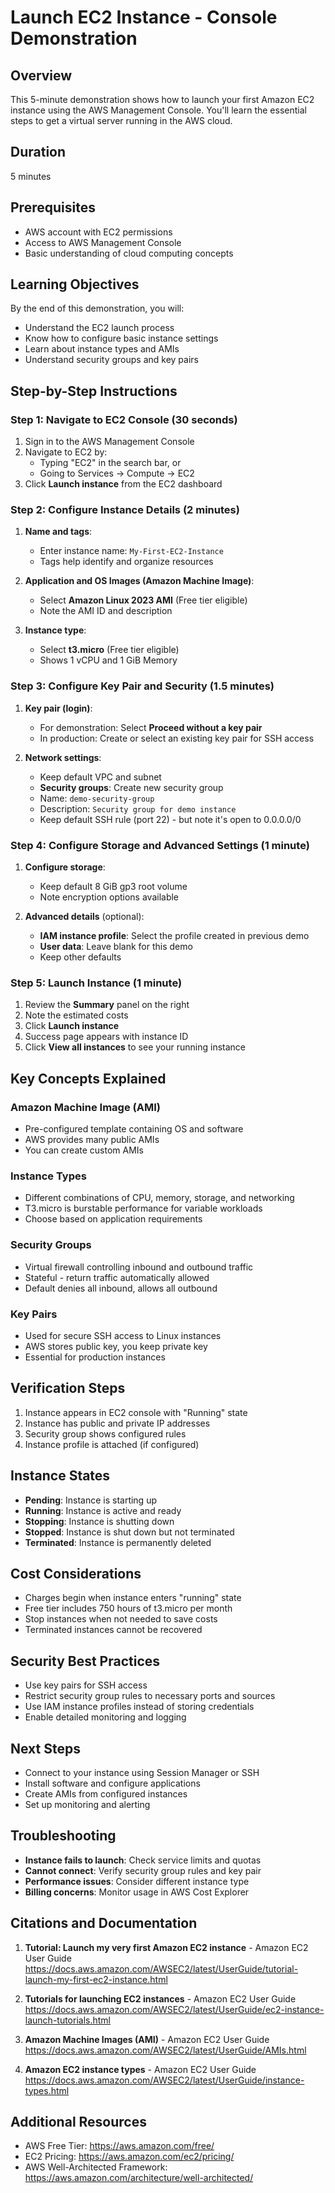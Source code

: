 # Launch EC2 Instance - Console Demonstration

## Overview
This 5-minute demonstration shows how to launch your first Amazon EC2 instance using the AWS Management Console. You'll learn the essential steps to get a virtual server running in the AWS cloud.

## Duration
5 minutes

## Prerequisites
- AWS account with EC2 permissions
- Access to AWS Management Console
- Basic understanding of cloud computing concepts

## Learning Objectives
By the end of this demonstration, you will:
- Understand the EC2 launch process
- Know how to configure basic instance settings
- Learn about instance types and AMIs
- Understand security groups and key pairs

## Step-by-Step Instructions

### Step 1: Navigate to EC2 Console (30 seconds)
1. Sign in to the AWS Management Console
2. Navigate to EC2 by:
   - Typing "EC2" in the search bar, or
   - Going to Services → Compute → EC2
3. Click **Launch instance** from the EC2 dashboard

### Step 2: Configure Instance Details (2 minutes)
1. **Name and tags**:
   - Enter instance name: `My-First-EC2-Instance`
   - Tags help identify and organize resources

2. **Application and OS Images (Amazon Machine Image)**:
   - Select **Amazon Linux 2023 AMI** (Free tier eligible)
   - Note the AMI ID and description

3. **Instance type**:
   - Select **t3.micro** (Free tier eligible)
   - Shows 1 vCPU and 1 GiB Memory

### Step 3: Configure Key Pair and Security (1.5 minutes)
1. **Key pair (login)**:
   - For demonstration: Select **Proceed without a key pair**
   - In production: Create or select an existing key pair for SSH access

2. **Network settings**:
   - Keep default VPC and subnet
   - **Security groups**: Create new security group
   - Name: `demo-security-group`
   - Description: `Security group for demo instance`
   - Keep default SSH rule (port 22) - but note it's open to 0.0.0.0/0

### Step 4: Configure Storage and Advanced Settings (1 minute)
1. **Configure storage**:
   - Keep default 8 GiB gp3 root volume
   - Note encryption options available

2. **Advanced details** (optional):
   - **IAM instance profile**: Select the profile created in previous demo
   - **User data**: Leave blank for this demo
   - Keep other defaults

### Step 5: Launch Instance (1 minute)
1. Review the **Summary** panel on the right
2. Note the estimated costs
3. Click **Launch instance**
4. Success page appears with instance ID
5. Click **View all instances** to see your running instance

## Key Concepts Explained

### Amazon Machine Image (AMI)
- Pre-configured template containing OS and software
- AWS provides many public AMIs
- You can create custom AMIs

### Instance Types
- Different combinations of CPU, memory, storage, and networking
- T3.micro is burstable performance for variable workloads
- Choose based on application requirements

### Security Groups
- Virtual firewall controlling inbound and outbound traffic
- Stateful - return traffic automatically allowed
- Default denies all inbound, allows all outbound

### Key Pairs
- Used for secure SSH access to Linux instances
- AWS stores public key, you keep private key
- Essential for production instances

## Verification Steps
1. Instance appears in EC2 console with "Running" state
2. Instance has public and private IP addresses
3. Security group shows configured rules
4. Instance profile is attached (if configured)

## Instance States
- **Pending**: Instance is starting up
- **Running**: Instance is active and ready
- **Stopping**: Instance is shutting down
- **Stopped**: Instance is shut down but not terminated
- **Terminated**: Instance is permanently deleted

## Cost Considerations
- Charges begin when instance enters "running" state
- Free tier includes 750 hours of t3.micro per month
- Stop instances when not needed to save costs
- Terminated instances cannot be recovered

## Security Best Practices
- Use key pairs for SSH access
- Restrict security group rules to necessary ports and sources
- Use IAM instance profiles instead of storing credentials
- Enable detailed monitoring and logging

## Next Steps
- Connect to your instance using Session Manager or SSH
- Install software and configure applications
- Create AMIs from configured instances
- Set up monitoring and alerting

## Troubleshooting
- **Instance fails to launch**: Check service limits and quotas
- **Cannot connect**: Verify security group rules and key pair
- **Performance issues**: Consider different instance type
- **Billing concerns**: Monitor usage in AWS Cost Explorer

## Citations and Documentation

1. **Tutorial: Launch my very first Amazon EC2 instance** - Amazon EC2 User Guide  
   https://docs.aws.amazon.com/AWSEC2/latest/UserGuide/tutorial-launch-my-first-ec2-instance.html

2. **Tutorials for launching EC2 instances** - Amazon EC2 User Guide  
   https://docs.aws.amazon.com/AWSEC2/latest/UserGuide/ec2-instance-launch-tutorials.html

3. **Amazon Machine Images (AMI)** - Amazon EC2 User Guide  
   https://docs.aws.amazon.com/AWSEC2/latest/UserGuide/AMIs.html

4. **Amazon EC2 instance types** - Amazon EC2 User Guide  
   https://docs.aws.amazon.com/AWSEC2/latest/UserGuide/instance-types.html

## Additional Resources
- AWS Free Tier: https://aws.amazon.com/free/
- EC2 Pricing: https://aws.amazon.com/ec2/pricing/
- AWS Well-Architected Framework: https://aws.amazon.com/architecture/well-architected/
